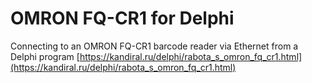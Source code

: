 # OMRON FQ-CR1 for Delphi

Connecting to an OMRON FQ-CR1 barcode reader via Ethernet from a Delphi program
[https://kandiral.ru/delphi/rabota_s_omron_fq_cr1.html](https://kandiral.ru/delphi/rabota_s_omron_fq_cr1.html)

